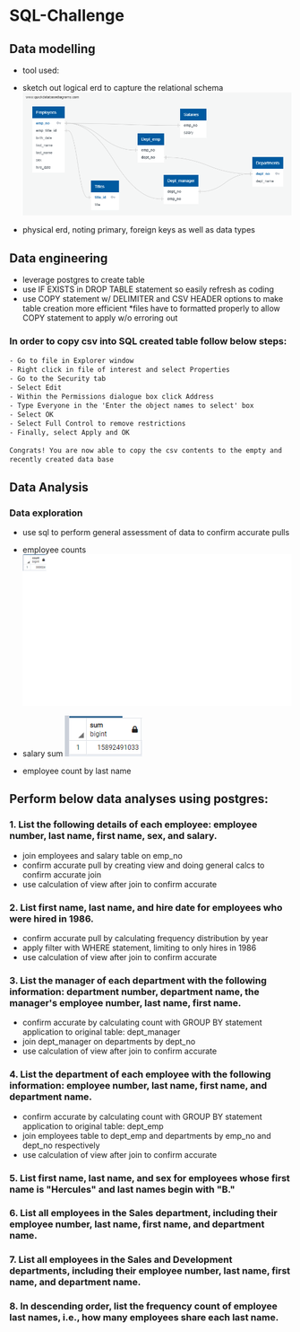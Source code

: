 # SQL-Challenge

## Data modelling
- tool used:
- sketch out logical erd to capture the relational schema
![](/ERD/Pewlett%20Hackard%20ERD%20-%20Logical.png)


- physical erd, noting primary, foreign keys as well as data types

## Data engineering
- leverage postgres to create table
- use IF EXISTS in DROP TABLE statement so easily refresh as coding
- use COPY statement w/ DELIMITER and CSV HEADER options to make table creation more efficient
*files have to formatted properly to allow COPY statement to apply w/o erroring out

### In order to copy csv into SQL created table follow below steps:
    - Go to file in Explorer window
    - Right click in file of interest and select Properties
    - Go to the Security tab
    - Select Edit
    - Within the Permissions dialogue box click Address
    - Type Everyone in the 'Enter the object names to select' box
    - Select OK
    - Select Full Control to remove restrictions
    - Finally, select Apply and OK

    Congrats! You are now able to copy the csv contents to the empty and recently created data base

## Data Analysis
### Data exploration
- use sql to perform general assessment of data to confirm accurate pulls
- employee counts
![](/Images/CountEmployeesTable.png)

- salary sum
![](/Images/SalaryTotalSalaryTableTest.png)

- employee count by last name



## Perform below data analyses using postgres:
### 1. List the following details of each employee: employee number, last name, first name, sex, and salary.
- join employees and salary table on emp_no
- confirm accurate pull by creating view and doing general calcs to confirm accurate join
- use calculation of view after join to confirm accurate

### 2. List first name, last name, and hire date for employees who were hired in 1986.
- confirm accurate pull by calculating frequency distribution by year
- apply filter with WHERE statement, limiting to only hires in 1986
- use calculation of view after join to confirm accurate


### 3. List the manager of each department with the following information: department number, department name, the manager's employee number, last name, first name.
- confirm accurate by calculating count with GROUP BY statement application to original table: dept_manager
- join dept_manager on departments by dept_no
- use calculation of view after join to confirm accurate

### 4. List the department of each employee with the following information: employee number, last name, first name, and department name.
- confirm accurate by calculating count with GROUP BY statement application to original table: dept_emp
- join employees table to dept_emp and departments by emp_no and dept_no respectively
- use calculation of view after join to confirm accurate


### 5. List first name, last name, and sex for employees whose first name is "Hercules" and last names begin with "B."

### 6. List all employees in the Sales department, including their employee number, last name, first name, and department name.

### 7. List all employees in the Sales and Development departments, including their employee number, last name, first name, and department name.

### 8. In descending order, list the frequency count of employee last names, i.e., how many employees share each last name.

